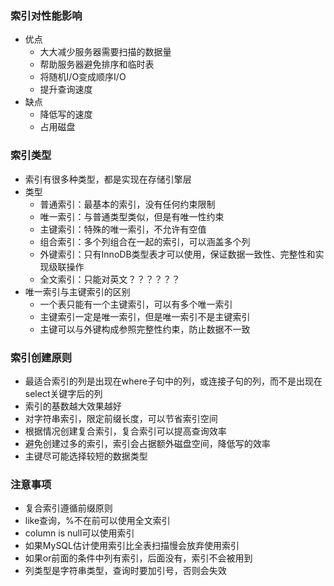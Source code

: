 ### 索引对性能影响
- 优点
  - 大大减少服务器需要扫描的数据量
  - 帮助服务器避免排序和临时表
  - 将随机I/O变成顺序I/O
  - 提升查询速度
- 缺点
  - 降低写的速度
  - 占用磁盘
  
### 索引类型
- 索引有很多种类型，都是实现在存储引擎层
- 类型
  - 普通索引：最基本的索引，没有任何约束限制
  - 唯一索引：与普通类型类似，但是有唯一性约束
  - 主键索引：特殊的唯一索引，不允许有空值
  - 组合索引：多个列组合在一起的索引，可以涵盖多个列
  - 外键索引：只有InnoDB类型表才可以使用，保证数据一致性、完整性和实现级联操作
  - 全文索引：只能对英文？？？？？？
- 唯一索引与主键索引的区别
  - 一个表只能有一个主键索引，可以有多个唯一索引
  - 主键索引一定是唯一索引，但是唯一索引不是主键索引
  - 主键可以与外键构成参照完整性约束，防止数据不一致

### 索引创建原则
- 最适合索引的列是出现在where子句中的列，或连接子句的列，而不是出现在select关键字后的列
- 索引的基数越大效果越好
- 对字符串索引，限定前缀长度，可以节省索引空间
- 根据情况创建复合索引，复合索引可以提高查询效率
- 避免创建过多的索引，索引会占据额外磁盘空间，降低写的效率
- 主键尽可能选择较短的数据类型

### 注意事项
- 复合索引遵循前缀原则
- like查询，%不在前可以使用全文索引
- column is null可以使用索引
- 如果MySQL估计使用索引比全表扫描慢会放弃使用索引
- 如果or前面的条件中列有索引，后面没有，索引不会被用到
- 列类型是字符串类型，查询时要加引号，否则会失效